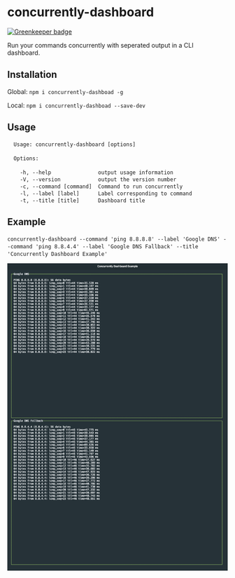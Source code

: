 # concurrently-dashboard

[![Greenkeeper badge](https://badges.greenkeeper.io/alexander-heimbuch/concurrently-dashboard.svg)](https://greenkeeper.io/)

Run your commands concurrently with seperated output in a CLI dashboard.

## Installation

Global:
`npm i concurrently-dashboad -g`

Local:
`npm i concurrently-dashboad --save-dev`


## Usage

```
  Usage: concurrently-dashboard [options]

  Options:

    -h, --help               output usage information
    -V, --version            output the version number
    -c, --command [command]  Command to run concurrently
    -l, --label [label]      Label corresponding to command
    -t, --title [title]      Dashboard title
```

## Example

`concurrently-dashboard --command 'ping 8.8.8.8' --label 'Google DNS' --command 'ping 8.8.4.4' --label 'Google DNS Fallback' --title 'Concurrently Dashboard Example'`

![example](https://raw.githubusercontent.com/alexander-heimbuch/concurrently-dashboard/master/example.png)
